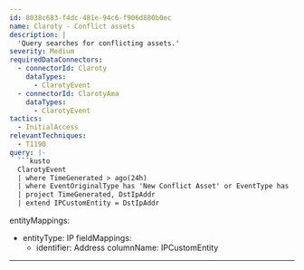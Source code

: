 ```yaml
---
id: 8038c683-f4dc-481e-94c6-f906d880b0ec
name: Claroty - Conflict assets
description: |
  'Query searches for conflicting assets.'
severity: Medium
requiredDataConnectors:
  - connectorId: Claroty
    dataTypes:
      - ClarotyEvent
  - connectorId: ClarotyAma
    dataTypes:
      - ClarotyEvent
tactics:
  - InitialAccess
relevantTechniques:
  - T1190
query: |-
  ```kusto
  ClarotyEvent
  | where TimeGenerated > ago(24h)
  | where EventOriginalType has 'New Conflict Asset' or EventType has 'New Conflict Asset'
  | project TimeGenerated, DstIpAddr
  | extend IPCustomEntity = DstIpAddr
  ```
entityMappings:
  - entityType: IP
    fieldMappings:
      - identifier: Address
        columnName: IPCustomEntity
---
```


